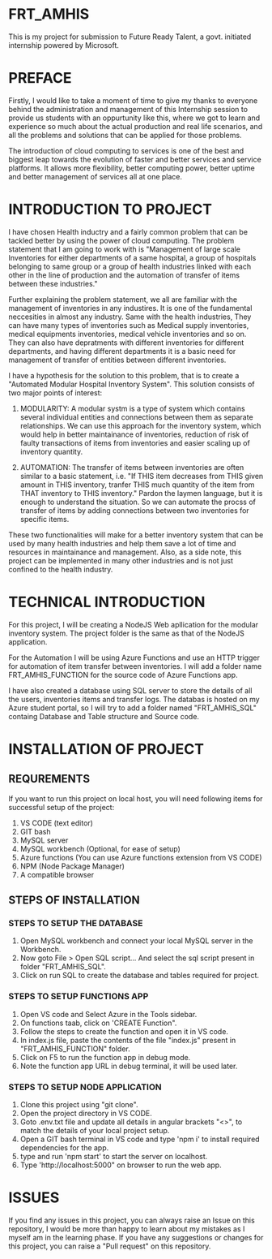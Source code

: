 # FRT_AMHIS

This is my project for submission to Future Ready Talent, a govt. initiated internship powered by Microsoft.

# PREFACE

Firstly, I would like to take a moment of time to give my thanks to everyone behind the administration and management of this Internship session to provide us students with an oppurtunity like this, where we got to learn and experience so much about the actual production and real life scenarios, and all the problems and solutions that can be applied for those problems. 

The introduction of cloud computing to services is one of the best and biggest leap towards the evolution of faster and better services and service platforms. It allows more flexibility, better computing power, better uptime and better management of services all at one place.

# INTRODUCTION TO PROJECT

I have chosen Health inductry and a fairly common problem that can be tackled better by using the power of cloud computing. The problem statement that I am going to work with is "Management of large scale Inventories for either departments of a same hospital, a group of hospitals belonging to same group or a group of health industries linked with each other in the line of production and the automation of transfer of items between these industries."

Further explaining the problem statement, we all are familiar with the management of inventories in any industires. It is one of the fundamental neccesities in almost any industry. Same with the health industries, They can have many types of inventories such as Medical supply inventories, medical equipments inventories, medical vehicle inventories and so on. They can also have depratments with different inventories for different departments, and having different departments it is a basic need for management of transfer of entities between different inventories. 

I have a hypothesis for the solution to this problem, that is to create a "Automated Modular Hospital Inventory System". This solution consists of two major points of interest:

1. MODULARITY: 
    A modular systm is a type of system which contains several individual entities and connections between them as separate relationships. We can use this approach for the inventory system, which would help in better maintainance of inventories, reduction of risk of faulty transactions of items from inventories and easier scaling up of inventory quantity.

2. AUTOMATION:
    The transfer of items between inventories are often similar to a basic statement, i.e. "If THIS item decreases from THIS given amount in THIS inventory, tranfer THIS much quantity of the item from THAT inventory to THIS inventory." Pardon the laymen language, but it is enough to understand the situation. So we can automate the procss of transfer of items by adding connections between two inventories for specific items.

These two functionalities will make for a better inventory system that can be used by many health industries and help them save a lot of time and resources in maintainance and management. Also, as a side note, this project can be implemented in many other industries and is not just confined to the health industry.

# TECHNICAL INTRODUCTION
    
For this project, I will be creating a NodeJS Web apllication for the modular inventory system. The project folder is the same as that of the NodeJS application.

For the Automation I will be using Azure Functions and use an HTTP trigger for automation of item transfer between inventories. I will add a folder name FRT_AMHIS_FUNCTION for the source code of Azure Functions app.

I have also created a database using SQL server to store the details of all the users, inventories items and transfer logs. The databas is hosted on my Azure student portal, so I will try to add a folder named "FRT_AMHIS_SQL" containg Database and Table structure and Source code.

# INSTALLATION OF PROJECT

## REQUREMENTS

If you want to run this project on local host, you will need following items for successful setup of the project:

1. VS CODE (text editor)
2. GIT bash
3. MySQL server 
4. MySQL workbench (Optional, for ease of setup)
5. Azure functions (You can use Azure functions extension from VS CODE)
6. NPM (Node Package Manager)
7. A compatible browser

## STEPS OF INSTALLATION


### STEPS TO SETUP THE DATABASE
1. Open MySQL workbench and connect your local MySQL server in the Workbench.
2. Now goto File > Open SQL script... And select the sql script present in folder "FRT_AMHIS_SQL".
3. Click on run SQL to create the database and tables required for project.

### STEPS TO SETUP FUNCTIONS APP
1. Open VS code and Select Azure in the Tools sidebar. 
2. On functions taab, click on 'CREATE Function".
3. Follow the steps to create the function and open it in VS code.
4. In index.js file, paste the contents of the file "index.js" present in "FRT_AMHIS_FUNCTION" folder.
5. Click on F5 to run the function app in debug mode.
6. Note the function app URL in debug terminal, it will be used later.

### STEPS TO SETUP NODE APPLICATION

1. Clone this project using "git clone".
2. Open the project directory in VS CODE.
3. Goto .env.txt file and update all details in angular brackets "<>", to match the details of your local project setup.
4. Open a GIT bash terminal in VS code and type 'npm i' to install required dependencies for the app.
5. type and run 'npm start' to start the server on localhost. 
6. Type 'http://localhost:5000" on browser to run the web app.

# ISSUES

If you find any issues in this project, you can always raise an Issue on this repository, I would be more than happy to learn about my mistakes as I myself am in the learning phase. If you have any suggestions or changes for this project, you can raise a "Pull request" on this repository.